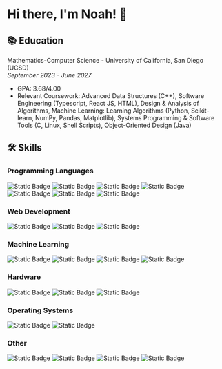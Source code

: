 # Hi there, I'm Noah! 👋

<!--
**Noah-Arechiga/Noah-Arechiga** is a ✨ _special_ ✨ repository because its `README.md` (this file) appears on your GitHub profile.

Here are some ideas to get you started:

- 🔭 I’m currently working on ...
- 🌱 I’m currently learning ...
- 👯 I’m looking to collaborate on ...
- 🤔 I’m looking for help with ...
- 💬 Ask me about ...
- 📫 How to reach me: ...
- 😄 Pronouns: ...
- ⚡ Fun fact: ...
-->

## 📚 Education
Mathematics-Computer Science - University of California, San Diego (UCSD)
<br>_September 2023 - June 2027_
* GPA: 3.68/4.00
* Relevant Coursework: Advanced Data Structures (C++), Software Engineering (Typescript, React JS, HTML), Design & Analysis of Algorithms, Machine Learning: Learning Algorithms (Python, Scikit-learn, NumPy, Pandas, Matplotlib), Systems Programming & Software Tools (C, Linux, Shell Scripts), Object-Oriented Design (Java)

## 🛠 Skills
### Programming Languages
![Static Badge](https://img.shields.io/badge/C-00599C?style=for-the-badge&logo=C&logoColor=white) <!--C w/ color: 00599C -->
![Static Badge](https://img.shields.io/badge/C%2B%2B-00599C?style=for-the-badge&logo=C%2B%2B&logoColor=white) <!--C++ w/ color: 00599C -->
![Static Badge](https://img.shields.io/badge/JAVA-5283A2?style=for-the-badge&logoColor=white) <!--Java w/ color: 5283A2 -->
![Static Badge](https://img.shields.io/badge/JAVASCRIPT-F0DC4E?style=for-the-badge&logo=javascript&logoColor=black) <!--Javascript w/ color F0DC4E-->
![Static Badge](https://img.shields.io/badge/MATLAB-E3650F?style=for-the-badge&logo=Matlab&logoColor=white) <!--MATLAB w/ color: E3650F -->
![Static Badge](https://img.shields.io/badge/PYTHON-3673A2?style=for-the-badge&logo=PYTHON&logoColor=FDD545) <!--Python w/ yellow color: FDD545 and blue color: 3673A2 -->
![Static Badge](https://img.shields.io/badge/TYPESCRIPT-2E79C7?style=for-the-badge&logo=Typescript&logoColor=white) <!--Typescript w/ color: 2E79C7 -->

### Web Development
![Static Badge](https://img.shields.io/badge/REACT-61DBFB?style=for-the-badge&logo=react&logoColor=black) <!--React w/ color: 61DBFB -->
![Static Badge](https://img.shields.io/badge/CSS-274DEF?style=for-the-badge&logo=CSS&logoColor=white) <!--CSS w/ color: 274DEF -->
![Static Badge](https://img.shields.io/badge/HTML-E54C21?style=for-the-badge&logo=html5&logoColor=white) <!--HTML w/ color: E54C21 -->

### Machine Learning
![Static Badge](https://img.shields.io/badge/NUMPY-4D77CF?style=for-the-badge&logo=numpy&logoColor=white) <!--NumPy w/ color: 4D77CF -->
![Static Badge](https://img.shields.io/badge/PANDAS-0B0253?style=for-the-badge&logo=pandas&logoColor=white) <!--Pandas w/ color: 0B0253 -->
![Static Badge](https://img.shields.io/badge/SCIKIT--LEARN-F7931E?style=for-the-badge&logo=scikitlearn&logoColor=white) <!--Scikit-Learn w/ color: F7931E -->
![Static Badge](https://img.shields.io/badge/MATPLOTLIB-D7FF60?style=for-the-badge&logo=Matplotlib&logoColor=white) <!--Matplotlib w/ color: D7FF60 -->

### Hardware
![Static Badge](https://img.shields.io/badge/ARDUINO-00989E?style=for-the-badge&logo=arduino&logoColor=white) <!--Arduino w/ color: 00989E -->
![Static Badge](https://img.shields.io/badge/RASPBERRY%20PI-BD0940?style=for-the-badge&logo=Raspberry%20Pi&logoColor=white) <!--Raspberry Pi w/ color: BD0940 -->
![Static Badge](https://img.shields.io/badge/SG90%20SERVO%20MOTOR-2542AF?style=for-the-badge&logo=servo&logoColor=white) <!--SG90 Servo Motor w/ color: 2542AF -->

### Operating Systems
![Static Badge](https://img.shields.io/badge/LINUX-FED526?style=for-the-badge&logo=Linux&logoColor=black) <!--Linux w/ color: FED526 -->
![Static Badge](https://img.shields.io/badge/WINDOWS-0278D6?style=for-the-badge) <!-- Windows w/ color: 0278D6 -->

### Other
![Static Badge](https://img.shields.io/badge/GIT-F34F29?style=for-the-badge&logo=git&logoColor=white) <!--Git w/ color: F34F29 -->
![Static Badge](https://img.shields.io/badge/CI%2FCD-purple?style=for-the-badge&logo=bash&logoColor=white) <!--CI/CD w/ color: purple -->
![Static Badge](https://img.shields.io/badge/UNITY-808080?style=for-the-badge&logo=unity&logoColor=white) <!--Unity w/ color: 808080-->
![Static Badge](https://img.shields.io/badge/SCRUM%2FAGILE-green?style=for-the-badge&logo=scrum&logoColor=white) <!--Scrum/Agile w/ color: green -->


